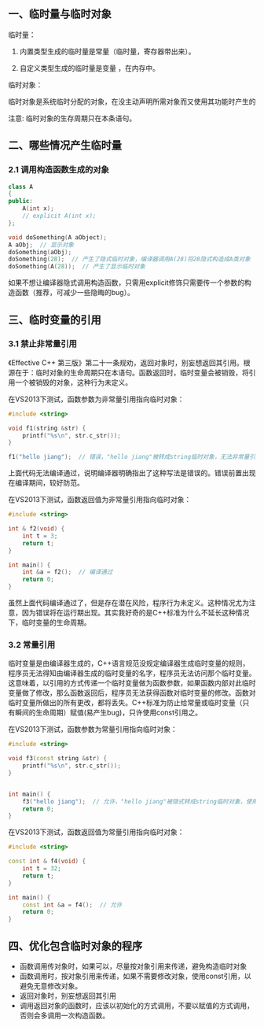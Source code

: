 ## 一、临时量与临时对象

临时量：

1. 内置类型生成的临时量是常量（临时量，寄存器带出来）。

2. 自定义类型生成的临时量是变量 ，在内存中。

   

临时对象：

临时对象是系统临时分配的对象，在没主动声明所需对象而又使用其功能时产生的

注意: 临时对象的生存周期只在本条语句。



## 二、哪些情况产生临时量

### 2.1 调用构造函数生成的对象

```cpp
class A
{
public:
	A(int x);
	// explicit A(int x);
};

void doSomething(A aObject);
A aObj;  // 显示对象
doSomething(aObj);  
doSomething(28);  // 产生了隐式临时对象，编译器调用A(28)将28隐式构造成A类对象
doSomething(A(28));  // 产生了显示临时对象
```

如果不想让编译器隐式调用构造函数，只需用explicit修饰只需要传一个参数的构造函数（推荐，可减少一些隐晦的bug）。



## 三、临时变量的引用

### 3.1 禁止非常量引用

《Effective C++ 第三版》第二十一条规劝，返回对象时，别妄想返回其引用。根源在于：临时对象的生命周期只在本语句。函数返回时，临时变量会被销毁，将引用一个被销毁的对象，这种行为未定义。

在VS2013下测试，函数参数为非常量引用指向临时对象：

```cpp
#include <string>

void f1(string &str) {
	printf("%s\n", str.c_str());
}

f1("hello jiang");  // 错误，"hello jiang"被转成string临时对象，无法非常量引用临时对象
```

上面代码无法编译通过，说明编译器明确指出了这种写法是错误的。错误前置出现在编译期间，较好防范。

在VS2013下测试，函数返回值为非常量引用指向临时对象：

```cpp
#include <string>

int & f2(void) {
	int t = 3;
	return t;
}

int main() {
    int &a = f2();  // 编译通过
    return 0;
}
```

虽然上面代码编译通过了，但是存在潜在风险，程序行为未定义。这种情况尤为注意，因为错误将在运行期出现。其实我好奇的是C++标准为什么不延长这种情况下，临时变量的生命周期。

### 3.2 常量引用

临时变量是由编译器生成的，C++语言规范没规定编译器生成临时变量的规则，程序员无法得知由编译器生成的临时变量的名字，程序员无法访问那个临时变量。这意味着，以引用的方式传递一个临时变量做为函数参数，如果函数内部对此临时变量做了修改，那么函数返回后，程序员无法获得函数对临时变量的修改。函数对临时变量所做出的所有更改，都将丢失。C++标准为防止给常量或临时变量（只有瞬间的生命周期）赋值(易产生bug)，只许使用const引用之。

在VS2013下测试，函数参数为常量引用指向临时对象：

```cpp
#include <string>

void f3(const string &str) {
	printf("%s\n", str.c_str());
}


int main() {
    f3("hello jiang");  // 允许，"hello jiang"被隐式转成string临时对象，使用常量引用之。
    return 0;
}
```

在VS2013下测试，函数返回值为常量引用指向临时对象：

```cpp
#include <string>

const int & f4(void) {
	int t = 32;
    return t;
}

int main() {
    const int &a = f4();  // 允许
    return 0;
}
```



## 四、优化包含临时对象的程序

- 函数调用传对象时，如果可以，尽量按对象引用来传递，避免构造临时对象
- 函数调用时，按对象引用来传递，如果不需要修改对象，使用const引用，以避免无意修改对象。
- 返回对象时，别妄想返回其引用
- 调用返回对象的函数时，应该以初始化的方式调用，不要以赋值的方式调用，否则会多调用一次构造函数。